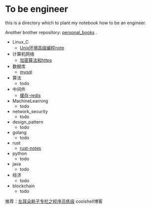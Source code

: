 # To be engineer
this is a directory which to plant my notebook how to be an engineer.

Another brother repository: [personal_books](https://github.com/cracker8090/personal_books) .

- Linux_C
  - [Unix环境高级编程note](./linux_C/Unix环境高级编程note.md) 
- 计算机网络
  - [加密算法和https](./计算机网络/加密算法和https.md) 
- 数据库
  - [mysql](./数据库/数据库-mysql.md) 
- 算法
  - todo
- 中间件
  - [缓存-redis](./中间件/缓存-redis.md) 
- MachineLearning
  - todo
- network_security
  - todo
- design_pattern
  - todo
- golang
  - todo
- rust
  - [rust-notes](./rust/rust-notes.md) 
- python
  - todo
- java
  - todo
- 经济
  - todo
- blockchain
  - todo



推荐：[左耳朵耗子专栏之程序员练级](https://time.geekbang.org/column/article/8136) coolshell博客
